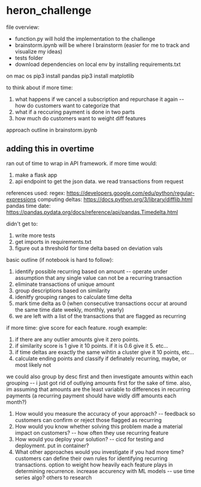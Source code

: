 # heron_challenge

file overview:
- function.py will hold the implementation to the challenge
- brainstorm.ipynb will be where I brainstorm (easier for me to track and visualize my ideas)
- tests folder
- download dependencies on local env by installing requirements.txt

on mac os
pip3 install pandas
pip3 install matplotlib

to think about if more time:
1. what happens if we cancel a subscription and repurchase it again -- how do customers want to categorize that
2. what if a reccuring payment is done in two parts
3. how much do customers want to weight diff features

approach outline in brainstorm.ipynb

## adding this in overtime ##

ran out of time to wrap in API framework. if more time would:
1. make a flask app
2. api endpoint to get the json data. we read transactions from request


references used:
regex: https://developers.google.com/edu/python/regular-expressions
computing deltas: https://docs.python.org/3/library/difflib.html
pandas time date: https://pandas.pydata.org/docs/reference/api/pandas.Timedelta.html

didn't get to:
1. write more tests
2. get imports in requirements.txt
3. figure out a threshold for time delta based on deviation vals

basic outline (if notebook is hard to follow):
1. identify possible recurring based on amount -- operate under assumption that any single value can not be a recurring transaction
2. eliminate transactions of unique amount
3. group descriptions based on similarity
4. idenitfy grouping ranges to calculate time delta
5. mark time delta as 0 (when consecutive transactions occur at around the same time date weekly, monthly, yearly)
6. we are left with a list of the transactions that are flagged as recurring

if more time:
give score for each feature. rough example:
1. if there are any outlier amounts give it zero points.
2. if similarity score is 1 give it 10 points. if it is 0.6 give it 5. etc...
3. if time deltas are exactly the same wihtin a cluster give it 10 points, etc...
4. calculate ending points and classify if definately recurring, maybe, or most likely not

we could also group by desc first and then investigate amounts within each grouping -- i just got rid of outlying amounts first for the sake of time. also, im assuming that amounts are the least variable to differences in recurring payments (a recurring payment should have widly diff amounts each month?)


1. How would you measure the accuracy of your approach? -- feedback so customers can confirm or reject those flagged as recurring
3. How would you know whether solving this problem made a material impact on customers? -- how often they use recurring feature
4. How would you deploy your solution? -- cicd for testing and deployment. put in container?
5. What other approaches would you investigate if you had more time?
   customers can define their own rules for identifying recurring transactions. option to weight how heavily each feature plays in determining recurrence.
   increase accurency with ML models -- use time series algo? others to research




